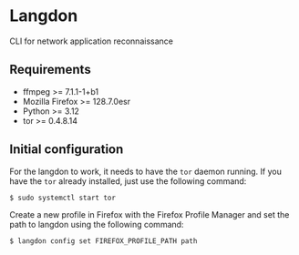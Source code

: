 # Langdon

CLI for network application reconnaissance

## Requirements

- ffmpeg >= 7.1.1-1+b1
- Mozilla Firefox >= 128.7.0esr
- Python >= 3.12
- tor >= 0.4.8.14

## Initial configuration

For the langdon to work, it needs to have the `tor` daemon running. If you have the `tor` already installed, just use the following command:
```bash
$ sudo systemctl start tor
```

Create a new profile in Firefox with the Firefox Profile Manager and set the path to langdon using the following command:

```bash
$ langdon config set FIREFOX_PROFILE_PATH path
```
